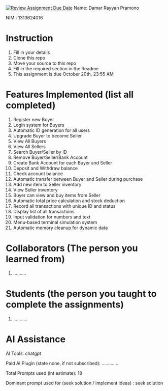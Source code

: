 [![Review Assignment Due Date](https://classroom.github.com/assets/deadline-readme-button-22041afd0340ce965d47ae6ef1cefeee28c7c493a6346c4f15d667ab976d596c.svg)](https://classroom.github.com/a/uAfN8jpt)
Name: Damar Rayyan Pramono

NIM : 1313624016

# Instruction
1. Fill in your details
2. Clone this repo
3. Move your source to this repo
4. Fill in the required section in the Readme
5. This assignment is due October 20th, 23:55 AM

# Features Implemented (list all completed)
1.	Register new Buyer
2.	Login system for Buyers
3.	Automatic ID generation for all users
4.	Upgrade Buyer to become Seller
5.	View All Buyers
6.	View All Sellers
7.	Search Buyer/Seller by ID
8.	Remove Buyer/Seller/Bank Account
9.	Create Bank Account for each Buyer and Seller
10.	Deposit and Withdraw balance
11.	Check account balance
12.	Automatic transfer between Buyer and Seller during purchase
13.	Add new item to Seller inventory
14.	View Seller inventory
15.	Buyer can view and buy items from Seller
16.	Automatic total price calculation and stock deduction
17.	Record all transactions with unique ID and status
18.	Display list of all transactions
19.	Input validation for numbers and text
20.	Menu-based terminal simulation system
21.	Automatic memory cleanup for dynamic data


# Collaborators (The person you learned from)
1. ..........

# Students (the person you taught to complete the assignments)
1. ...........

# AI Assistance
AI Tools: chatgpt

Paid AI Plugin (state none, if not subscribed): .............

Total Prompts used (int estimate): 18

Dominant prompt used for (seek solution / implement ideas) : seek solution
